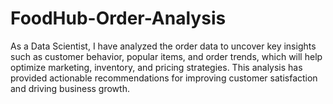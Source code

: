 # FoodHub-Order-Analysis
 As a Data Scientist, I have analyzed the order data to uncover key insights such as customer behavior, popular items, and order trends, which will help optimize marketing, inventory, and pricing strategies. This analysis has provided actionable recommendations for improving customer satisfaction and driving business growth.
